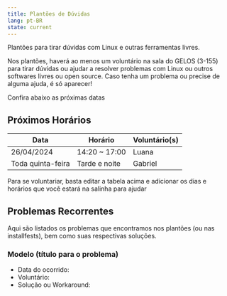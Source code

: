 ```yaml
---
title: Plantões de Dúvidas
lang: pt-BR
state: current
---
```


Plantões para tirar dúvidas com Linux e outras ferramentas livres.  

Nos plantões, haverá ao menos um voluntário na sala do GELOS (3-155) para tirar dúvidas ou ajudar a resolver problemas com Linux ou outros softwares livres ou open source. Caso tenha um problema ou precise de alguma ajuda, é só aparecer!

Confira abaixo as próximas datas

## Próximos Horários

| Data                | Horário                  | Voluntário(s)   |
|---------------------|--------------------------|-----------------|
| 26/04/2024          | 14:20 ~ 17:00            | Luana           |
| Toda quinta-feira   | Tarde e noite            | Gabriel         |

Para se voluntariar, basta editar a tabela acima e adicionar os dias e horários que você estará na salinha para ajudar

## Problemas Recorrentes

Aqui são listados os problemas que encontramos nos plantões (ou nas installfests), bem como suas respectivas soluções.

### Modelo (título para o problema)
- Data do ocorrido:
- Voluntário:
- Solução ou Workaround:
